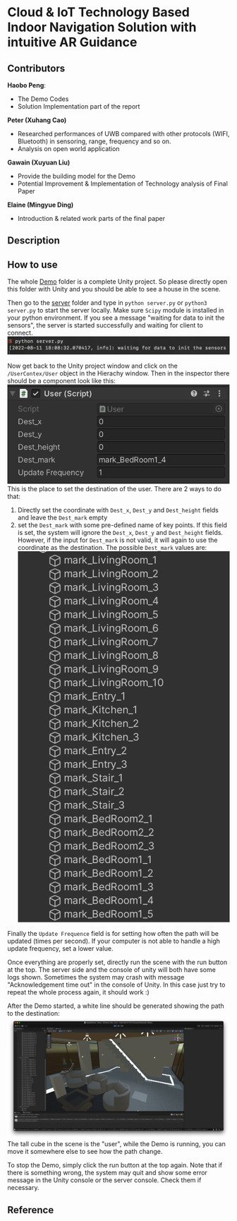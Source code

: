 # Cloud & IoT Technology Based Indoor Navigation Solution with intuitive AR Guidance

## Contributors
**Haobo Peng**: 
* The Demo Codes
* Solution Implementation part of the report 

**Peter (Xuhang Cao)**
* Researched performances of UWB compared with other protocols (WIFI, Bluetooth) in sensoring, range, frequency and so on.
* Analysis on open world application

**Gawain (Xuyuan Liu)**
* Provide the building model for the Demo 
* Potential Improvement & Implementation of Technology analysis of Final Paper

**Elaine (Mingyue Ding)**
* Introduction & related work parts of the final paper



## Description



## How to use
The whole [Demo](./Demo/) folder is a complete Unity project. So please directly open this folder with Unity and you should be able to see a house in the scene. 

Then go to the [server](./Demo/Assets/_MyScripts/server/) folder and type in `python server.py` or `python3 server.py` to start the server locally. Make sure `Scipy` module is installed in your python environment. If you see a message "waiting for data to init the sensors", the server is started successfully and waiting for client to connect. ![serverInfo](./images/serverInfo.png)

Now get back to the Unity project window and click on the `/UserContex/User` object in the Hierachy window. Then in the inspector there should be a component look like this: ![UserSetting](./images/UserSetting.png)
This is the place to set the destination of the user. There are 2 ways to do that: 
1. Directly set the coordinate with `Dest_x`, `Dest_y` and `Dest_height` fields and leave the `Dest_mark` empty
2. set the `Dest_mark` with some pre-defined name of key points. If this field is set, the system will ignore the `Dest_x`, `Dest_y` and `Dest_height` fields. However, if the input for `Dest_mark` is not valid, it will again to use the coordinate as the destination. The possible `Dest_mark` values are: ![Dest_mark](./images/Dest_marks.png)

Finally the `Update Frequence` field is for setting how often the path will be updated (times per second). If your computer is not able to handle a high update frequency, set a lower value. 

Once everything are properly set, directly run the scene with the run button at the top. The server side and the console of unity will both have some logs shown. Sometimes the system may crash with message "Acknowledgement time out" in the console of Unity. In this case just try to repeat the whole process again, it should work :)

After the Demo started, a white line should be generated showing the path to the destination: ![path](./images/path.png)
The tall cube in the scene is the "user", while the Demo is running, you can move it somewhere else to see how the path change. 

To stop the Demo, simply click the run button at the top again. Note that if there is something wrong, the system may quit and show some error message in the Unity console or the server console. Check them if necessary. 



## Reference
